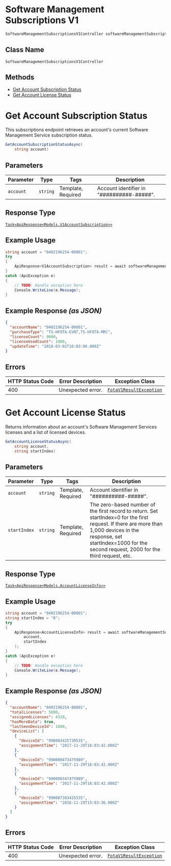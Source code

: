 # Software Management Subscriptions V1

```csharp
SoftwareManagementSubscriptionsV1Controller softwareManagementSubscriptionsV1Controller = client.SoftwareManagementSubscriptionsV1Controller;
```

## Class Name

`SoftwareManagementSubscriptionsV1Controller`

## Methods

* [Get Account Subscription Status](../../doc/controllers/software-management-subscriptions-v1.md#get-account-subscription-status)
* [Get Account License Status](../../doc/controllers/software-management-subscriptions-v1.md#get-account-license-status)


# Get Account Subscription Status

This subscriptions endpoint retrieves an account's current Software Management Service subscription status.

```csharp
GetAccountSubscriptionStatusAsync(
    string account)
```

## Parameters

| Parameter | Type | Tags | Description |
|  --- | --- | --- | --- |
| `account` | `string` | Template, Required | Account identifier in "##########-#####". |

## Response Type

[`Task<ApiResponse<Models.V1AccountSubscription>>`](../../doc/models/v1-account-subscription.md)

## Example Usage

```csharp
string account = "0402196254-00001";
try
{
    ApiResponse<V1AccountSubscription> result = await softwareManagementSubscriptionsV1Controller.GetAccountSubscriptionStatusAsync(account);
}
catch (ApiException e)
{
    // TODO: Handle exception here
    Console.WriteLine(e.Message);
}
```

## Example Response *(as JSON)*

```json
{
  "accountName": "0402196254-00001",
  "purchaseType": "TS-HFOTA-EVNT,TS-HFOTA-MRC",
  "licenseCount": 9000,
  "licenseUsedCount": 1000,
  "updateTime": "2018-03-02T16:03:06.000Z"
}
```

## Errors

| HTTP Status Code | Error Description | Exception Class |
|  --- | --- | --- |
| 400 | Unexpected error. | [`FotaV1ResultException`](../../doc/models/fota-v1-result-exception.md) |


# Get Account License Status

Returns information about an account's Software Management Services licenses and a list of licensed devices.

```csharp
GetAccountLicenseStatusAsync(
    string account,
    string startIndex)
```

## Parameters

| Parameter | Type | Tags | Description |
|  --- | --- | --- | --- |
| `account` | `string` | Template, Required | Account identifier in "##########-#####". |
| `startIndex` | `string` | Template, Required | The zero-based number of the first record to return. Set startIndex=0 for the first request. If there are more than 1,000 devices in the response, set startIndex=1000 for the second request, 2000 for the third request, etc. |

## Response Type

[`Task<ApiResponse<Models.AccountLicenseInfo>>`](../../doc/models/account-license-info.md)

## Example Usage

```csharp
string account = "0402196254-00001";
string startIndex = "0";
try
{
    ApiResponse<AccountLicenseInfo> result = await softwareManagementSubscriptionsV1Controller.GetAccountLicenseStatusAsync(
        account,
        startIndex
    );
}
catch (ApiException e)
{
    // TODO: Handle exception here
    Console.WriteLine(e.Message);
}
```

## Example Response *(as JSON)*

```json
{
  "accountName": "0402196254-00001",
  "totalLicenses": 5000,
  "assignedLicenses": 4319,
  "hasMoreData": true,
  "lastSeenDeviceId": 1000,
  "deviceList": [
    {
      "deviceId": "990003425730535",
      "assignmentTime": "2017-11-29T16:03:42.000Z"
    },
    {
      "deviceId": "990000473475989",
      "assignmentTime": "2017-11-29T16:03:42.000Z"
    },
    {
      "deviceId": "990000347475989",
      "assignmentTime": "2017-11-29T16:03:42.000Z"
    },
    {
      "deviceId": "990007303425535",
      "assignmentTime": "2016-11-29T15:03:36.000Z"
    }
  ]
}
```

## Errors

| HTTP Status Code | Error Description | Exception Class |
|  --- | --- | --- |
| 400 | Unexpected error. | [`FotaV1ResultException`](../../doc/models/fota-v1-result-exception.md) |

